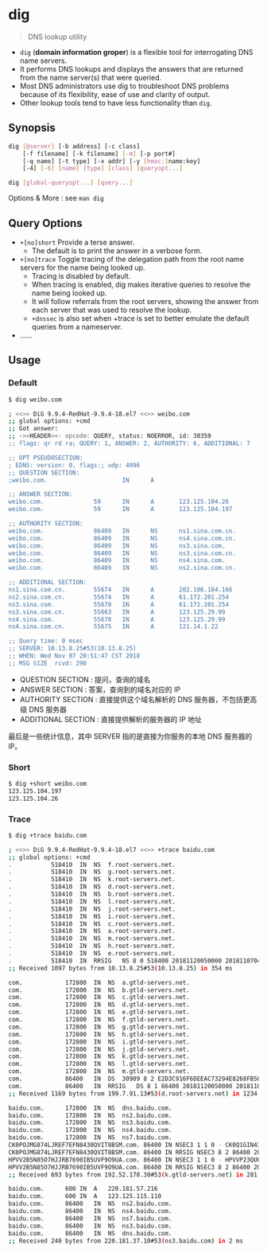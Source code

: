 # dig

> DNS lookup utility

- `dig` (**domain information groper**) is a flexible tool for interrogating DNS name servers.
- It performs DNS lookups and displays the answers that are returned from the name server(s) that were queried.
- Most DNS administrators use dig to troubleshoot DNS problems because of its flexibility, ease of use and clarity of output.
- Other lookup tools tend to have less functionality than `dig`.

## Synopsis

```bash
dig [@server] [-b address] [-c class]
    [-f filename] [-k filename] [-m] [-p port#]
    [-q name] [-t type] [-x addr] [-y [hmac:]name:key]
    [-4] [-6] [name] [type] [class] [queryopt...]
```

```bash
dig [global-queryopt...] [query...]
```

Options & More : see `man dig`

## Query Options

- `+[no]short` Provide a terse answer.
    - The default is to print the answer in a verbose form.
- `+[no]trace` Toggle tracing of the delegation path from the root name servers for the name being looked up.
    - Tracing is disabled by default.
    - When tracing is enabled, dig makes iterative queries to resolve the name being looked up.
    - It will follow referrals from the root servers, showing the answer from each server that was used to resolve the lookup.
    - `+dnssec` is also set when +trace is set to better emulate the default queries from a nameserver.
- ……

## Usage

### Default

```bash
$ dig weibo.com

; <<>> DiG 9.9.4-RedHat-9.9.4-18.el7 <<>> weibo.com
;; global options: +cmd
;; Got answer:
;; ->>HEADER<<- opcode: QUERY, status: NOERROR, id: 38359
;; flags: qr rd ra; QUERY: 1, ANSWER: 2, AUTHORITY: 6, ADDITIONAL: 7

;; OPT PSEUDOSECTION:
; EDNS: version: 0, flags:; udp: 4096
;; QUESTION SECTION:
;weibo.com.                     IN      A

;; ANSWER SECTION:
weibo.com.              59      IN      A       123.125.104.26
weibo.com.              59      IN      A       123.125.104.197

;; AUTHORITY SECTION:
weibo.com.              86409   IN      NS      ns1.sina.com.cn.
weibo.com.              86409   IN      NS      ns4.sina.com.cn.
weibo.com.              86409   IN      NS      ns3.sina.com.
weibo.com.              86409   IN      NS      ns3.sina.com.cn.
weibo.com.              86409   IN      NS      ns4.sina.com.
weibo.com.              86409   IN      NS      ns2.sina.com.cn.

;; ADDITIONAL SECTION:
ns1.sina.com.cn.        55674   IN      A       202.106.184.166
ns2.sina.com.cn.        55674   IN      A       61.172.201.254
ns3.sina.com.           55678   IN      A       61.172.201.254
ns3.sina.com.cn.        55663   IN      A       123.125.29.99
ns4.sina.com.           55678   IN      A       123.125.29.99
ns4.sina.com.cn.        55675   IN      A       121.14.1.22

;; Query time: 0 msec
;; SERVER: 10.13.8.25#53(10.13.8.25)
;; WHEN: Wed Nov 07 20:51:47 CST 2018
;; MSG SIZE  rcvd: 290
```

- QUESTION SECTION : 提问，查询的域名
- ANSWER SECTION  : 答案，查询到的域名对应的 IP
- AUTHORITY SECTION : 直接提供这个域名解析的 DNS 服务器，不包括更高级 DNS 服务器
- ADDITIONAL SECTION : 直接提供解析的服务器的 IP 地址

最后是一些统计信息，其中 SERVER 指的是直接为你服务的本地 DNS 服务器的 IP。

### Short

```bash
$ dig +short weibo.com
123.125.104.197
123.125.104.26
```

### Trace

```bash
$ dig +trace baidu.com

; <<>> DiG 9.9.4-RedHat-9.9.4-18.el7 <<>> +trace baidu.com
;; global options: +cmd
.           518410  IN  NS  f.root-servers.net.
.           518410  IN  NS  g.root-servers.net.
.           518410  IN  NS  k.root-servers.net.
.           518410  IN  NS  d.root-servers.net.
.           518410  IN  NS  b.root-servers.net.
.           518410  IN  NS  l.root-servers.net.
.           518410  IN  NS  j.root-servers.net.
.           518410  IN  NS  i.root-servers.net.
.           518410  IN  NS  c.root-servers.net.
.           518410  IN  NS  a.root-servers.net.
.           518410  IN  NS  m.root-servers.net.
.           518410  IN  NS  h.root-servers.net.
.           518410  IN  NS  e.root-servers.net.
.           518410  IN  RRSIG   NS 8 0 518400 20181120050000 20181107040000 2134 . Np3RvppFEuYVNCJJIPBVV0MEWJf5BYaWh3cW85bg2RmXkkgSgkRSQG+H xL228jJONP/kIn/HJfr8kjufCMatXUTxFz2OVw5GQvemO32pBoIiywCm B+PO4lBDv4kMnmjm/GZ+sREJQ9Pq5/1kY0CKEPxfA+LkPPHSmnL6uOfr jatf1G8adJT7jpImoIfFg5y9CRlnU2RIQD5Xb1117o9HLUXS74osaHln 3d7s6/bxhPUdEkJSLfLBD2KbUOmFFd1uHJt/cywJClviRKgxjEySvMTZ 8ydBPSARLRlVi3NxHnvjDKxNcRP3kExSg5RRMhHG1lOhL025R2QisuBM VJQBJw==
;; Received 1097 bytes from 10.13.8.25#53(10.13.8.25) in 354 ms

com.            172800  IN  NS  a.gtld-servers.net.
com.            172800  IN  NS  b.gtld-servers.net.
com.            172800  IN  NS  c.gtld-servers.net.
com.            172800  IN  NS  d.gtld-servers.net.
com.            172800  IN  NS  e.gtld-servers.net.
com.            172800  IN  NS  f.gtld-servers.net.
com.            172800  IN  NS  g.gtld-servers.net.
com.            172800  IN  NS  h.gtld-servers.net.
com.            172800  IN  NS  i.gtld-servers.net.
com.            172800  IN  NS  j.gtld-servers.net.
com.            172800  IN  NS  k.gtld-servers.net.
com.            172800  IN  NS  l.gtld-servers.net.
com.            172800  IN  NS  m.gtld-servers.net.
com.            86400   IN  DS  30909 8 2 E2D3C916F6DEEAC73294E8268FB5885044A833FC5459588F4A9184CF C41A5766
com.            86400   IN  RRSIG   DS 8 1 86400 20181120050000 20181107040000 2134 . Er9lNB5rWnxE+9U1xUQO0k1dUzYl8qRohZF9FCXhg8mvd6F50q6w4peu 9ASYfAyu4ead4pY01pd83GEYK3iJRbTQq16hDgib5TESxna1xfvb+uJU xvM7gY3rAQYQM99b0InOdfAV50TkSUxW8WAT+kxKw6oDuazW44x8nKYW QgBP8EHbcPo60IG0kwajHnTpDR9yi8+/sPgJImMXPv7seJB7ZwXRBRBq 3F88ZE2o6jsEo7qMVkOQisD/u4cheZSqVTJ4IlVyPMPm3794U2L2TlQv sAXpVCGyrnGdgWgKJXK9rkamb2sxcBa6YnICeuz0r8t+P81QHto8DIOw zha/7g==
;; Received 1169 bytes from 199.7.91.13#53(d.root-servers.net) in 1234 ms

baidu.com.      172800  IN  NS  dns.baidu.com.
baidu.com.      172800  IN  NS  ns2.baidu.com.
baidu.com.      172800  IN  NS  ns3.baidu.com.
baidu.com.      172800  IN  NS  ns4.baidu.com.
baidu.com.      172800  IN  NS  ns7.baidu.com.
CK0POJMG874LJREF7EFN8430QVIT8BSM.com. 86400 IN NSEC3 1 1 0 - CK0Q1GIN43N1ARRC9OSM6QPQR81H5M9A NS SOA RRSIG DNSKEY NSEC3PARAM
CK0POJMG874LJREF7EFN8430QVIT8BSM.com. 86400 IN RRSIG NSEC3 8 2 86400 20181112054214 20181105043214 37490 com. VtU+mR9c9/KMSBR8+8jD4tBuYVI02LgCM0l6ajfg0IFDAqgk4pvkQeeu PUolFBvqUhq/skdRtlUSE2SLBl7NqXFu2gzeW+BGQ7qeW/H/C3S2xQfY y+vrQvZXtTGTDRSQ7iKbs+p60HkpC6yW1yO5ZkbB53GLVRmjQDGCRm0i STM=
HPVV2B5N85O7HJJRB7690IB5UVF9O9UA.com. 86400 IN NSEC3 1 1 0 - HPVVP23QUO0FP9R0A04URSICJPESKO9J NS DS RRSIG
HPVV2B5N85O7HJJRB7690IB5UVF9O9UA.com. 86400 IN RRSIG NSEC3 8 2 86400 20181114061505 20181107050505 37490 com. MfshCtX0e/9dTG4aADLEO/qU2mDpHP0/PLuP+FwCvmXMq7SszE3Uqd9i EcM3MeBJDwWSu1tx8pOtUrtB+ME+5hvnosY5lqEdKqkfHtWamITT8125 WSP2cu6UQuxaV5BlB4iLptz6TcW4fpIv3LIWwuiXUQreun61keWPu1Fv uh8=
;; Received 693 bytes from 192.52.178.30#53(k.gtld-servers.net) in 281 ms

baidu.com.      600 IN  A   220.181.57.216
baidu.com.      600 IN  A   123.125.115.110
baidu.com.      86400   IN  NS  ns2.baidu.com.
baidu.com.      86400   IN  NS  ns4.baidu.com.
baidu.com.      86400   IN  NS  ns7.baidu.com.
baidu.com.      86400   IN  NS  ns3.baidu.com.
baidu.com.      86400   IN  NS  dns.baidu.com.
;; Received 240 bytes from 220.181.37.10#53(ns3.baidu.com) in 2 ms

```
